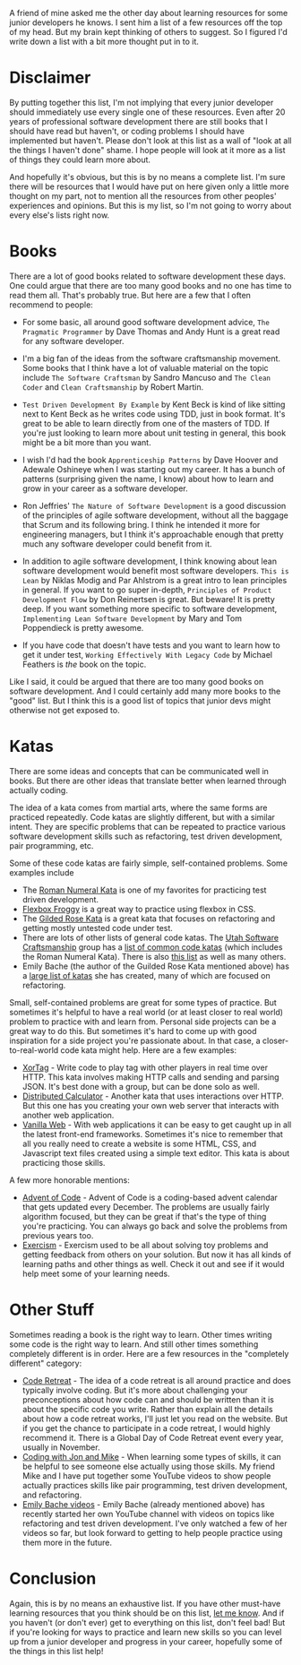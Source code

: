 A friend of mine asked me the other day about learning resources for some junior developers he knows. I sent him a list of a few resources off the top of my head. But my brain kept thinking of others to suggest. So I figured I'd write down a list with a bit more thought put in to it.

# Disclaimer

By putting together this list, I'm not implying that every junior developer should immediately use every single one of these resources. Even after 20 years of professional software development there are still books that I should have read but haven't, or coding problems I should have implemented but haven't. Please don't look at this list as a wall of "look at all the things I haven't done" shame. I hope people will look at it more as a list of things they could learn more about.

And hopefully it's obvious, but this is by no means a complete list. I'm sure there will be resources that I would have put on here given only a little more thought on my part, not to mention all the resources from other peoples' experiences and opinions. But this is my list, so I'm not going to worry about every else's lists right now.

# Books

There are a lot of good books related to software development these days. One could argue that there are too many good books and no one has time to read them all. That's probably true. But here are a few that I often recommend to people:

* For some basic, all around good software development advice, `The Pragmatic Programmer` by Dave Thomas and Andy Hunt is a great read for any software developer.

* I'm a big fan of the ideas from the software craftsmanship movement. Some books that I think have a lot of valuable material on the topic include `The Software Craftsman` by Sandro Mancuso and `The Clean Coder` and `Clean Craftsmanship` by Robert Martin.

* `Test Driven Development By Example` by Kent Beck is kind of like sitting next to Kent Beck as he writes code using TDD, just in book format. It's great to be able to learn directly from one of the masters of TDD. If you're just looking to learn more about unit testing in general, this book might be a bit more than you want.

* I wish I'd had the book `Apprenticeship Patterns` by Dave Hoover and Adewale Oshineye when I was starting out my career. It has a bunch of patterns (surprising given the name, I know) about how to learn and grow in your career as a software developer.

* Ron Jeffries' `The Nature of Software Development` is a good discussion of the principles of agile software development, without all the baggage that Scrum and its following bring. I think he intended it more for engineering managers, but I think it's approachable enough that pretty much any software developer could benefit from it.

* In addition to agile software development, I think knowing about lean software development would benefit most software developers. `This is Lean` by Niklas Modig and Par Ahlstrom is a great intro to lean principles in general. If you want to go super in-depth, `Principles of Product Development Flow` by Don Reinertsen is great. But beware! It is pretty deep. If you want something more specific to software development, `Implementing Lean Software Development` by Mary and Tom Poppendieck is pretty awesome.

* If you have code that doesn't have tests and you want to learn how to get it under test, `Working Effectively With Legacy Code` by Michael Feathers is _the_ book on the topic.

Like I said, it could be argued that there are too many good books on software development. And I could certainly add many more books to the "good" list. But I think this is a good list of topics that junior devs might otherwise not get exposed to.

# Katas

There are some ideas and concepts that can be communicated well in books. But there are other ideas that translate better when learned through actually coding. 

The idea of a kata comes from martial arts, where the same forms are practiced repeatedly. Code katas are slightly different, but with a similar intent. They are specific problems that can be repeated to practice various software development skills such as refactoring, test driven development, pair programming, etc.

Some of these code katas are fairly simple, self-contained problems. Some examples include

* The [Roman Numeral Kata](https://github.com/UtahSC/roman-numeral-kata) is one of my favorites for practicing test driven development.
* [Flexbox Froggy](https://flexboxfroggy.com/) is a great way to practice using flexbox in CSS.
* The [Gilded Rose Kata](https://github.com/emilybache/GildedRose-Refactoring-Kata) is a great kata that focuses on refactoring and getting mostly untested code under test.
* There are lots of other lists of general code katas. The [Utah Software Craftsmanship](http://utahsc.org) group has a [list of common code katas](https://github.com/UtahSC/coding-exercises?tab=readme-ov-file#examples-exercises) (which includes the Roman Numeral Kata). There is also [this list](https://github.com/gamontal/awesome-katas) as well as many others.
* Emily Bache (the author of the Guilded Rose Kata mentioned above) has a [large list of katas](https://github.com/emilybache?tab=repositories) she has created, many of which are focused on refactoring.

Small, self-contained problems are great for some types of practice. But sometimes it's helpful to have a real world (or at least closer to real world) problem to practice with and learn from. Personal side projects can be a great way to do this. But sometimes it's hard to come up with good inspiration for a side project you're passionate about. In that case, a closer-to-real-world code kata might help. Here are a few examples:

* [XorTag](https://xortag.azurewebsites.net/) - Write code to play tag with other players in real time over HTTP. This kata involves making HTTP calls and sending and parsing JSON. It's best done with a group, but can be done solo as well.
* [Distributed Calculator](https://github.com/davidadsit/distributed-calculator) - Another kata that uses interactions over HTTP. But this one has you creating your own web server that interacts with another web application.
* [Vanilla Web](https://github.com/theparticleman/VanillaWebKata) - With web applications it can be easy to get caught up in all the latest front-end frameworks. Sometimes it's nice to remember that all you really need to create a website is some HTML, CSS, and Javascript text files created using a simple text editor. This kata is about practicing those skills.

A few more honorable mentions:

* [Advent of Code](https://adventofcode.com/) - Advent of Code is a coding-based advent calendar that gets updated every December. The problems are usually fairly algorithm focused, but they can be great if that's the type of thing you're practicing. You can always go back and solve the problems from previous years too.
* [Exercism](https://exercism.org/) - Exercism used to be all about solving toy problems and getting feedback from others on your solution. But now it has all kinds of learning paths and other things as well. Check it out and see if it would help meet some of your learning needs.

# Other Stuff

Sometimes reading a book is the right way to learn. Other times writing some code is the right way to learn. And still other times something completely different is in order. Here are a few resources in the "completely different" category:

* [Code Retreat](https://www.coderetreat.org/) - The idea of a code retreat is all around practice and does typically involve coding. But it's more about challenging your preconceptions about how code can and should be written than it is about the specific code you write. Rather than explain all the details about how a code retreat works, I'll just let you read on the website. But if you get the chance to participate in a code retreat, I would highly recommend it. There is a Global Day of Code Retreat event every year, usually in November.
* [Coding with Jon and Mike](https://www.youtube.com/@codingwithjonandmike3931) - When learning some types of skills, it can be helpful to see someone else actually using those skills. My friend Mike and I have put together some YouTube videos to show people actually practices skills like pair programming, test driven development, and refactoring.
* [Emily Bache videos](https://www.youtube.com/@EmilyBache-tech-coach) - Emily Bache (already mentioned above) has recently started her own YouTube channel with videos on topics like refactoring and test driven development. I've only watched a few of her videos so far, but look forward to getting to help people practice using them more in the future.

# Conclusion
Again, this is by no means an exhaustive list. If you have other must-have learning resources that you think should be on this list, [let me know](/contact). And if you haven't (or don't ever) get to everything on this list, don't feel bad! But if you're looking for ways to practice and learn new skills so you can level up from a junior developer and progress in your career, hopefully some of the things in this list help!
